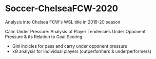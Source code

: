 # Soccer-ChelseaFCW-2020
Analysis into Chelsea FCW's WSL title in 2019-20 season 

Calm Under Pressure: Analysis of Player Tendencies Under Opponent Pressure & its Relation to Goal Scoring
* Gini indicies for pass and carry under opponent pressure
* xG analysis for individual players (outperformers & underperformers)
